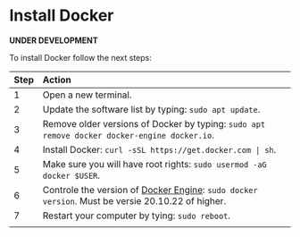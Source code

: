 # Install Docker

**UNDER DEVELOPMENT**

To install Docker follow the next steps:

|Step        | Action      |
|:---------- | :---------- |
| 1 | Open a new terminal.|
| 2 | Update the software list by typing: `sudo apt update`. |
| 3 | Remove older versions of Docker by typing: `sudo apt remove docker docker-engine docker.io`. |
| 4 | Install Docker: `curl -sSL https://get.docker.com \| sh`. |
| 5 | Make sure you will have root rights: `sudo usermod -aG docker $USER`. |
| 6 | Controle the version of [Docker Engine](https://docs.docker.com/engine/release-notes/): `sudo docker version`. Must be versie 20.10.22 of higher. |
| 7 | Restart your computer by tying: `sudo reboot`. |
||

